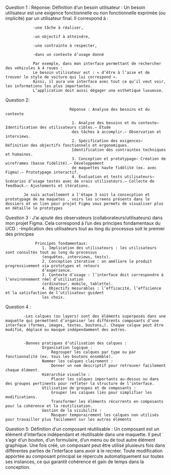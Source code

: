Question 1 :    Réponse: Définition d’un besoin utilisateur :
                Un besoin utilisateur est une exigence fonctionnelle ou non fonctionnelle exprimée (ou implicite) par un utilisateur final. Il correspond à :

                -une tâche à réaliser,

                -un objectif à atteindre,

                -une contrainte à respecter,

                -dans un contexte d’usage donné

                Par exemple, dans mon interface permettant de rechercher des véhicules à 4 roues :
                Le besoin utilisateur est : « d’être à l’aise et de trouver le style de voiture qui lui correspond ».
                Ainsi, il aura une interface avec tout ce qu’il veut voir, les informations les plus importantes.
                L’application doit aussi dégager une esthétique luxueuse.
                
            
Question 2: 


                                Réponse : Analyse des besoins et du contexte

                                 1. Analyse des besoins et du contexte– Identification des utilisateurs cibles.– Étude
                                 des tâches à accomplir.– Observation et interviews.
                                 2. Spécification des exigences– Définition des objectifs fonctionnels et ergonomiques.
                                 Identification des contraintes techniques et humaines.
                                 3. Conception et prototypage– Création de wireframes (basse fidélité).– Développement
                                 de maquettes haute fidélité (ex. avec Figma).– Prototypage interactif.
                                 4. Évaluation et tests utilisateurs– Scénarios d’usage testés avec de vrais utilisateurs.– Collecte de feedback.– Ajustements et itérations.

            Je suis actuellement a l'étape 3 soit la concecption et prototypage de ma maquetes , voirs les screens présents dans le dossiers et un lien pour projet Figma vous permets de visualiser plus en détaille le prototypes 

            
Question 3 :    J’ai ajouté des observateurs (collaborateurs/utilisateurs) dans mon projet Figma.
                Cela correspond à l’un des principes fondamentaux du UCD :
                -Implication des utilisateurs tout au long du processus soit le premier des principes
                
                 Principes fondamentaux: 
                    1. Implication des utilisateurs : les utilisateurs sont consultés tout au long du processus
                    (enquêtes, interviews, tests).
                    2. Conception itérative : on améliore le produit progressivement via prototypes et retours
                    d’expérience.
                    3. Contexte d’usage : l’interface doit correspondre à l’environnement réel d’utilisation
                    (ordinateur, mobile, tablette).
                    4. Objectifs mesurables : l’efficacité, l’efficience et la satisfaction de l’utilisateur guident
                    les choix.
 
 Question 4 : 
 
 
            -Les calques (ou layers) sont des éléments superposés dans une maquette qui permettent d’organiser les différents composants d’une interface (formes, images, textes, boutons…). Chaque calque peut être modifié, déplacé ou masqué indépendamment des autres.
            
            
            -Bonnes pratiques d’utilisation des calques :
                    Organisation logique :
                        Regrouper les calques par type ou par fonctionnalité (ex. tous les boutons ensemble).
                    Nommer les calques clairement :
                        Donner un nom descriptif pour retrouver facilement chaque élément.
                    Hiérarchie visuelle :
                        Placer les calques importants au-dessus ou dans des groupes pertinents pour refléter la structure de l’interface.
                    Utilisation de groupes et de composants :
                        Grouper les calques liés pour simplifier les modifications.
                        Transformer les éléments récurrents en composants pour la cohérence et la réutilisation.
                    Gestion de la visibilité :
                        Masquer temporairement les calques non utilisés pour travailler plus facilement sur les autres éléments

Question 5: 
            Définition d’un composant réutilisable :
            Un composant est un élément d’interface indépendant et réutilisable dans une maquette. Il peut s’agir d’un bouton, d’un formulaire, d’un menu ou de tout autre élément graphique.
            Une fois créé, un composant peut être utilisé plusieurs fois dans différentes parties de l’interface sans avoir à le recréer.
            Toute modification apportée au composant principal se répercute automatiquement sur toutes ses instances, ce qui garantit cohérence et gain de temps dans la conception.